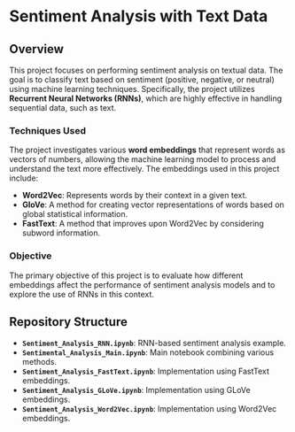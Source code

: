 # Sentiment Analysis with Text Data

## Overview

This project focuses on performing sentiment analysis on textual data. The goal is to classify text based on sentiment (positive, negative, or neutral) using machine learning techniques. Specifically, the project utilizes **Recurrent Neural Networks (RNNs)**, which are highly effective in handling sequential data, such as text.

### Techniques Used

The project investigates various **word embeddings** that represent words as vectors of numbers, allowing the machine learning model to process and understand the text more effectively. The embeddings used in this project include:

- **Word2Vec**: Represents words by their context in a given text.
- **GloVe**: A method for creating vector representations of words based on global statistical information.
- **FastText**: A method that improves upon Word2Vec by considering subword information.

### Objective

The primary objective of this project is to evaluate how different embeddings affect the performance of sentiment analysis models and to explore the use of RNNs in this context.

## Repository Structure
- **`Sentiment_Analysis_RNN.ipynb`**: RNN-based sentiment analysis example.
- **`Sentimental_Analysis_Main.ipynb`**: Main notebook combining various methods.
- **`Sentiment_Analysis_FastText.ipynb`**: Implementation using FastText embeddings.
- **`Sentiment_Analysis_GLoVe.ipynb`**: Implementation using GLoVe embeddings.
- **`Sentiment_Analysis_Word2Vec.ipynb`**: Implementation using Word2Vec embeddings.

